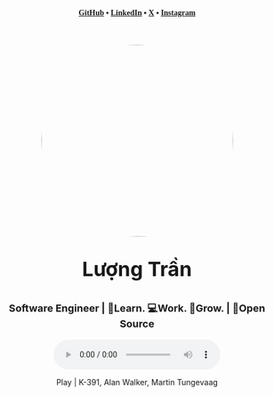 <div align="center" style="margin-top: 20px;">
<p style="font-weight: bold; font-family: Cambria, Cochin, Georgia, Times, 'Times New Roman', serif;' ">
    <a href="https://github.com/lov3five" target="_blank">GitHub</a> ▪
    <a href="https://www.linkedin.com/in/luongtranstaff/" target="_blank">LinkedIn</a> ▪
    <a href="https://twitter.com/luongtranstaff" target="_blank">X</a> ▪
    <a href="https://instagram.com/nakervn" target="_blank">Instagram</a>
</p>
<div style="font-weight: bolder;">
    <img width="345px" style="border-radius:50%; margin-top: 35px;" src="https://avatars.githubusercontent.com/u/67590509?v=4"/>
    <p style="font-size: 36px">Lượng Trần</p>
    <p style="font-size: 18px">Software Engineer | 💫Learn. 💻Work. 🌱Grow. | 💚Open Source</p>
</div>
<div>
  <audio controls loop>
    <source src="./resource/audio/Play-K-391-Alan-Walker-Martin-Tungev.mp3" type="audio/mpeg">
    Your browser does not support the audio element.
  </audio>
  <p>Play | K-391, Alan Walker, Martin Tungevaag</p>
</div>
</div>

